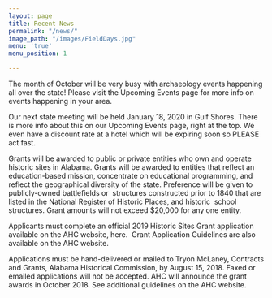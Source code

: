 ```yaml
---
layout: page
title: Recent News
permalink: "/news/"
image_path: "/images/FieldDays.jpg"
menu: 'true'
menu_position: 1

---
```

The month of October will be very busy with archaeology events happening all over the state! Please visit the Upcoming Events page for more info on events happening in your area.

Our next state meeting will be held January 18, 2020 in Gulf Shores. There is more info about this on our Upcoming Events page, right at the top. We even have a discount rate at a hotel which will be expiring soon so PLEASE act fast. 

Grants will be awarded to public or private entities who own and operate historic sites in Alabama. Grants will be awarded to entities that reflect an education-based mission, concentrate on educational programming, and reflect the geographical diversity of the state. Preference will be given to publicly-owned battlefields or  structures constructed prior to 1840 that are listed in the National Register of Historic Places, and historic  school structures. Grant amounts will not exceed $20,000 for any one entity.

Applicants must complete an official 2019 Historic Sites Grant application available on the AHC website, here.  Grant Application Guidelines are also available on the AHC website.

Applications must be hand-delivered or mailed to Tryon McLaney, Contracts and Grants, Alabama Historical Commission, by August 15, 2018. Faxed or emailed applications will not be accepted. AHC will announce the grant awards in October 2018. See additional guidelines on the AHC website.